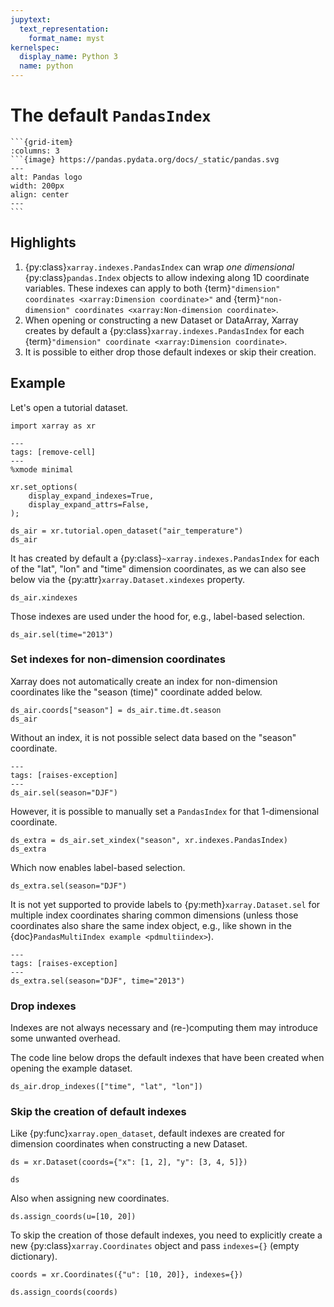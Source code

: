 ```yaml
---
jupytext:
  text_representation:
    format_name: myst
kernelspec:
  display_name: Python 3
  name: python
---
```


# The default `PandasIndex`

````{grid}
```{grid-item}
:columns: 3
```{image} https://pandas.pydata.org/docs/_static/pandas.svg
---
alt: Pandas logo
width: 200px
align: center
---
```
````

## Highlights

1. {py:class}`xarray.indexes.PandasIndex` can wrap _one dimensional_ {py:class}`pandas.Index` objects to allow indexing along 1D coordinate variables. These indexes can apply to both {term}`"dimension" coordinates <xarray:Dimension coordinate>"` and  {term}`"non-dimension" coordinates <xarray:Non-dimension coordinate>`.
1. When opening or constructing a new Dataset or DataArray, Xarray creates by default a {py:class}`xarray.indexes.PandasIndex` for each {term}`"dimension" coordinate <xarray:Dimension coordinate>`.
1. It is possible to either drop those default indexes or skip their creation.

## Example

Let's open a tutorial dataset.

```{code-cell} python
import xarray as xr
```

```{code-cell} python
---
tags: [remove-cell]
---
%xmode minimal

xr.set_options(
    display_expand_indexes=True,
    display_expand_attrs=False,
);
```

```{code-cell} python
ds_air = xr.tutorial.open_dataset("air_temperature")
ds_air
```

It has created by default a {py:class}`~xarray.indexes.PandasIndex` for each of
the "lat", "lon" and "time" dimension coordinates, as we can also see below via
the {py:attr}`xarray.Dataset.xindexes` property.

```{code-cell} python
ds_air.xindexes
```

Those indexes are used under the hood for, e.g., label-based selection.

```{code-cell} python
ds_air.sel(time="2013")
```

### Set indexes for non-dimension coordinates

Xarray does not automatically create an index for non-dimension coordinates like
the "season (time)" coordinate added below.

```{code-cell} python
ds_air.coords["season"] = ds_air.time.dt.season
ds_air
```

Without an index, it is not possible select data based on the "season"
coordinate.

```{code-cell} python
---
tags: [raises-exception]
---
ds_air.sel(season="DJF")
```

However, it is possible to manually set a `PandasIndex` for that 1-dimensional
coordinate.

```{code-cell} python
ds_extra = ds_air.set_xindex("season", xr.indexes.PandasIndex)
ds_extra
```

Which now enables label-based selection.

```{code-cell} python
ds_extra.sel(season="DJF")
```

It is not yet supported to provide labels to {py:meth}`xarray.Dataset.sel` for
multiple index coordinates sharing common dimensions (unless those coordinates
also share the same index object, e.g., like shown in the {doc}`PandasMultiIndex example <pdmultiindex>`).

```{code-cell} python
---
tags: [raises-exception]
---
ds_extra.sel(season="DJF", time="2013")
```

### Drop indexes

Indexes are not always necessary and (re-)computing them may introduce some
unwanted overhead.

The code line below drops the default indexes that have been created when
opening the example dataset.

```{code-cell} python
ds_air.drop_indexes(["time", "lat", "lon"])
```

### Skip the creation of default indexes

Like {py:func}`xarray.open_dataset`, default indexes are created for dimension
coordinates when constructing a new Dataset.

```{code-cell} python
ds = xr.Dataset(coords={"x": [1, 2], "y": [3, 4, 5]})

ds
```

Also when assigning new coordinates.

```{code-cell} python
ds.assign_coords(u=[10, 20])
```

To skip the creation of those default indexes, you need to explicitly create a
new {py:class}`xarray.Coordinates` object and pass `indexes={}` (empty
dictionary).

```{code-cell} python
coords = xr.Coordinates({"u": [10, 20]}, indexes={})

ds.assign_coords(coords)
```
